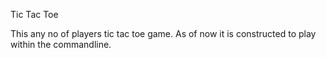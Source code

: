 Tic Tac Toe 

This any no of players tic tac toe game.
As of now it is constructed to play within the commandline. 
